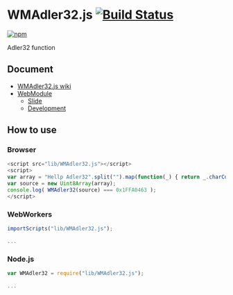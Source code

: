 # WMAdler32.js [![Build Status](https://travis-ci.org/uupaa/WMAdler32.js.png)](http://travis-ci.org/uupaa/WMAdler32.js)

[![npm](https://nodei.co/npm/uupaa.wmadler32.js.png?downloads=true&stars=true)](https://nodei.co/npm/uupaa.wmadler32.js/)

Adler32 function

## Document

- [WMAdler32.js wiki](https://github.com/uupaa/WMAdler32.js/wiki/WMAdler32)
- [WebModule](https://github.com/uupaa/WebModule)
    - [Slide](http://uupaa.github.io/Slide/slide/WebModule/index.html)
    - [Development](https://github.com/uupaa/WebModule/wiki/Development)

## How to use

### Browser

```js
<script src="lib/WMAdler32.js"></script>
<script>
var array = "Hellp Adler32".split("").map(function(_) { return _.charCodeAt(0); });
var source = new Uint8Array(array);
console.log( WMAdler32(source) === 0x1FFA0463 );
</script>
```

### WebWorkers

```js
importScripts("lib/WMAdler32.js");

...
```

### Node.js

```js
var WMAdler32 = require("lib/WMAdler32.js");

...
```
